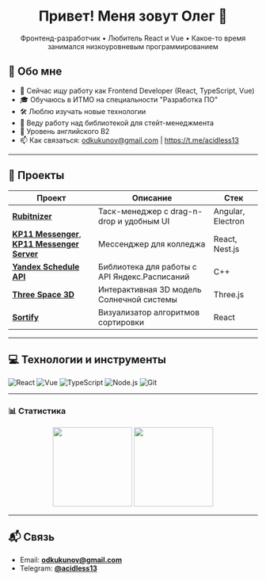 <h1 align="center">Привет! Меня зовут Олег 👋</h1>

<p align="center">
  Фронтенд-разработчик • Любитель React и Vue • Какое-то время занимался низкоуровневым программированием
</p>

## 🧠 Обо мне

- 💼 Сейчас ищу работу как Frontend Developer (React, TypeScript, Vue)
- 🎓 Обучаюсь в ИТМО на специальности "Разработка ПО"
- 🛠 Люблю изучать новые технологии
- 🌱 Веду работу над библиотекой для стейт-менеджмента
- 💂 Уровень английского B2
- 📫 Как связаться: odkukunov@gmail.com | https://t.me/acidless13

---

## 🚀 Проекты

| Проект | Описание | Стек |
|--------|----------|------|
| [**Rubitnizer**](https://github.com/acidless/rubitnizer) | Таск-менеджер с drag-n-drop и удобным UI | Angular, Electron |
| [**KP11 Messenger**](https://github.com/acidless/kp11-messenger), [**KP11 Messenger Server**](https://github.com/acidless/kp11-messenger-server) | Мессенджер для колледжа | React, Nest.js |
| [**Yandex Schedule API**](https://github.com/acidless/YandexScheduleAPI) | Библиотека для работы с API Яндекс.Расписаний | C++ |
| [**Three Space 3D**](https://github.com/acidless/three-space) | Интерактивная 3D модель Солнечной системы | Three.js |
| [**Sortify**](https://github.com/acidless/sortify) | Визуализатор алгоритмов сортировки | React |

---

## 💻 Технологии и инструменты

![React](https://img.shields.io/badge/-React-61DAFB?style=flat-square&logo=react&logoColor=white)
![Vue](https://img.shields.io/badge/Vue.js-35495E?style=flat-square&logo=vuedotjs&logoColor=4FC08D)
![TypeScript](https://img.shields.io/badge/-TypeScript-3178C6?style=flat-square&logo=typescript&logoColor=white)
![Node.js](https://img.shields.io/badge/-Node.js-339933?style=flat-square&logo=node.js&logoColor=white)
![Git](https://img.shields.io/badge/-Git-F05032?style=flat-square&logo=git&logoColor=white)

---

### 📊 Статистика
<p align="center">
  <img src="https://leetcard.jacoblin.cool/acidless" height="160" />
  <img src="https://github-readme-stats.vercel.app/api/top-langs/?username=acidless&layout=compact&theme=github_dark" height="160" />
</p>

---

## 📬 Связь

- Email: **[odkukunov@gmail.com](mailto:odkukunov@gmail.com)**
- Telegram: **[@acidless13](https://t.me/acidless13)**
